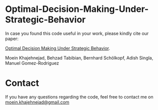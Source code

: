# Optimal-Decision-Making-Under-Strategic-Behavior
In case you found this code useful in your work, please kindly cite our paper:  
 
[Optimal Decision Making Under Strategic Behavior](https://arxiv.org/abs/1905.09239).

Moein Khajehnejad, Behzad Tabibian, Bernhard Schölkopf, Adish Singla, Manuel Gomez-Rodriguez
# Contact
If you have any questions regarding the code, feel free to contact me on moein.khajehnejad@gmail.com
